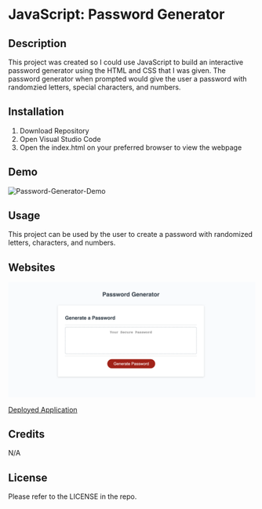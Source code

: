 # JavaScript: Password Generator 

## Description 

This project was created so I could use JavaScript to build an interactive password generator using the HTML and CSS that I was given. The password generator when prompted would give the user a password with randomzied letters, special characters, and numbers. 


## Installation 

1. Download Repository
2. Open Visual Studio Code 
3. Open the index.html on your preferred browser to view the webpage

## Demo 

![Password-Generator-Demo](https://github.com/kimberlie901/Protect-the-Password/blob/main/Assets/03-javascript-homework-demo.png)

## Usage 

This project can be used by the user to create a password with 
randomized letters, characters, and numbers.   

## Websites 

![Password-Generator-Screenshot](assets/Screenshot%202023-03-17%20at%2010.07.08%20PM.png)

[Deployed Application](https://kimberlie901.github.io/Protect-the-Password/) 

## Credits 

N/A

## License

Please refer to the LICENSE in the repo.  
